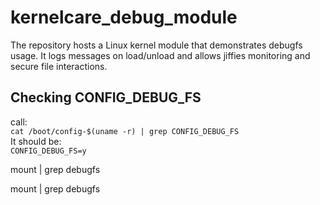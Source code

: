 # kernelcare_debug_module
The repository hosts a Linux kernel module that demonstrates debugfs usage. It logs messages on load/unload and allows jiffies monitoring and secure file interactions.

## Checking CONFIG_DEBUG_FS
call:
</br>`cat /boot/config-$(uname -r) | grep CONFIG_DEBUG_FS`
</br>It should be:
</br>`CONFIG_DEBUG_FS=y`


mount | grep debugfs

mount | grep debugfs